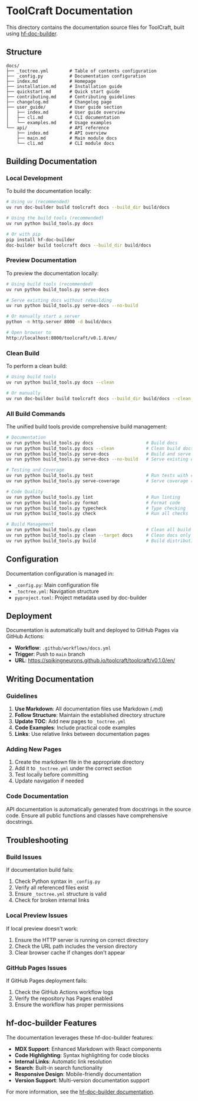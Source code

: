 # ToolCraft Documentation

This directory contains the documentation source files for ToolCraft, built using [hf-doc-builder](https://github.com/huggingface/doc-builder).

## Structure

```
docs/
├── _toctree.yml        # Table of contents configuration
├── _config.py          # Documentation configuration
├── index.md            # Homepage
├── installation.md     # Installation guide
├── quickstart.md       # Quick start guide
├── contributing.md     # Contributing guidelines
├── changelog.md        # Changelog page
├── user_guide/         # User guide section
│   ├── index.md        # User guide overview
│   ├── cli.md          # CLI documentation
│   └── examples.md     # Usage examples
└── api/                # API reference
    ├── index.md        # API overview
    ├── main.md         # Main module docs
    └── cli.md          # CLI module docs
```

## Building Documentation

### Local Development

To build the documentation locally:

```bash
# Using uv (recommended)
uv run doc-builder build toolcraft docs --build_dir build/docs

# Using the build tools (recommended)
uv run python build_tools.py docs

# Or with pip
pip install hf-doc-builder
doc-builder build toolcraft docs --build_dir build/docs
```

### Preview Documentation

To preview the documentation locally:

```bash
# Using build tools (recommended)
uv run python build_tools.py serve-docs

# Serve existing docs without rebuilding
uv run python build_tools.py serve-docs --no-build

# Or manually start a server
python -m http.server 8000 -d build/docs

# Open browser to
http://localhost:8000/toolcraft/v0.1.0/en/
```

### Clean Build

To perform a clean build:

```bash
# Using build tools
uv run python build_tools.py docs --clean

# Or manually
uv run doc-builder build toolcraft docs --build_dir build/docs --clean
```

### All Build Commands

The unified build tools provide comprehensive build management:

```bash
# Documentation
uv run python build_tools.py docs                    # Build docs
uv run python build_tools.py docs --clean            # Clean build docs
uv run python build_tools.py serve-docs              # Build and serve docs
uv run python build_tools.py serve-docs --no-build   # Serve existing docs

# Testing and Coverage
uv run python build_tools.py test                    # Run tests with coverage
uv run python build_tools.py serve-coverage          # Serve coverage reports

# Code Quality
uv run python build_tools.py lint                    # Run linting
uv run python build_tools.py format                  # Format code
uv run python build_tools.py typecheck               # Type checking
uv run python build_tools.py check                   # Run all checks

# Build Management
uv run python build_tools.py clean                   # Clean all build artifacts
uv run python build_tools.py clean --target docs     # Clean docs only
uv run python build_tools.py build                   # Build distribution packages
```

## Configuration

Documentation configuration is managed in:

- `_config.py`: Main configuration file
- `_toctree.yml`: Navigation structure
- `pyproject.toml`: Project metadata used by doc-builder

## Deployment

Documentation is automatically built and deployed to GitHub Pages via GitHub Actions:

- **Workflow**: `.github/workflows/docs.yml`
- **Trigger**: Push to `main` branch
- **URL**: https://spikingneurons.github.io/toolcraft/toolcraft/v0.1.0/en/

## Writing Documentation

### Guidelines

1. **Use Markdown**: All documentation files use Markdown (.md)
2. **Follow Structure**: Maintain the established directory structure
3. **Update TOC**: Add new pages to `_toctree.yml`
4. **Code Examples**: Include practical code examples
5. **Links**: Use relative links between documentation pages

### Adding New Pages

1. Create the markdown file in the appropriate directory
2. Add it to `_toctree.yml` under the correct section
3. Test locally before committing
4. Update navigation if needed

### Code Documentation

API documentation is automatically generated from docstrings in the source code. Ensure all public functions and classes have comprehensive docstrings.

## Troubleshooting

### Build Issues

If documentation build fails:

1. Check Python syntax in `_config.py`
2. Verify all referenced files exist
3. Ensure `_toctree.yml` structure is valid
4. Check for broken internal links

### Local Preview Issues

If local preview doesn't work:

1. Ensure the HTTP server is running on correct directory
2. Check the URL path includes the version directory
3. Clear browser cache if changes don't appear

### GitHub Pages Issues

If GitHub Pages deployment fails:

1. Check the GitHub Actions workflow logs
2. Verify the repository has Pages enabled
3. Ensure the workflow has proper permissions

## hf-doc-builder Features

The documentation leverages these hf-doc-builder features:

- **MDX Support**: Enhanced Markdown with React components
- **Code Highlighting**: Syntax highlighting for code blocks
- **Internal Links**: Automatic link resolution
- **Search**: Built-in search functionality
- **Responsive Design**: Mobile-friendly documentation
- **Version Support**: Multi-version documentation support

For more information, see the [hf-doc-builder documentation](https://github.com/huggingface/doc-builder).
